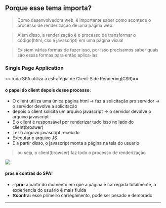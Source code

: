 ## Porque esse tema importa?

> Como desenvolvedora web, é importante saber como acontece o processo de renderização de uma página web.

> Além disso, a renderização é o processo de transformar o código(html, css e javascript) em uma página visual

> Existem várias formas de fazer isso, por isso precisamos saber quais são essas formas para então aplica-las

### Single Page Application

==Toda SPA utiliza a estratégia de Client-Side Rendering(CSR)==

#### o papel do client depois desse processo:

- O client utiliza uma única página html -> faz a solicitação pro servidor -> o servidor devolve a solicitação
- depois o client solicita um arquivo javascript -> o servidor devolve o arquivo javascript
- E o client é responsável por renderizar tudo isso no lado do client(broswer)
- Ler o arquivo javascript recebido
- Executar o arquivo JS
- E a partir disso, o javascript monta a página na tela do usuario

> ou seja, o client(browser) faz todo o processo de renderização

![](Screenshot%202024-07-25%20at%2019.17.45.png)

#### prós e contras do SPA:

- ✅**pró:** a partir do momento em que a página é carregada totalmente, a experiencia do usuário é mais fluída
- ❌**contra:** esse primeiro carregamento, pode ser pesado e demorado

---
